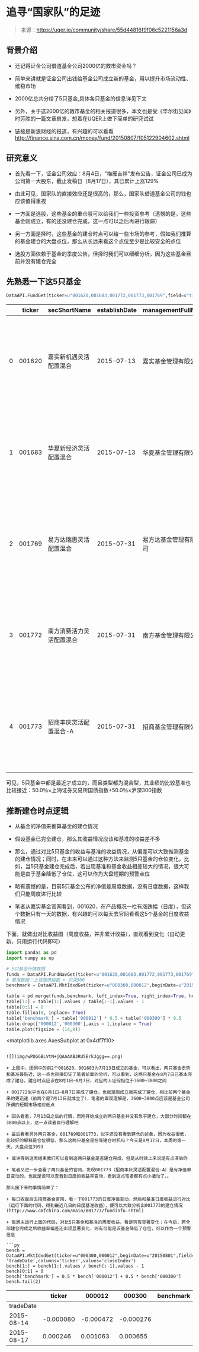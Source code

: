 

# 追寻“国家队”的足迹

> 来源：https://uqer.io/community/share/55d44816f9f06c5221156a3d

## 背景介绍

+ 还记得证金公司借道基金公司2000亿的救市资金吗？

+ 简单来讲就是证金公司出钱给基金公司成立新的基金，用以提升市场流动性、维稳市场

+ 2000亿总共分给了5只基金,具体各只基金的信息详见下文

+ 另外，关于这2000亿的救市基金的相关报道很多，本文也是受《华尔街见闻》时芳胜的一篇文章启发，想着在UQER上做下简单的研究试试

+ 链接是新浪财经的报道，有兴趣的可以看看 http://finance.sina.com.cn/money/fund/20150807/105122904602.shtml

## 研究意义

+ 首先看一下，证金公司效应：8月4日，"梅雁吉祥"发布公告，证金公司已成为公司第一大股东，截止发稿日（8月17日），其已累计上涨129%

+ 由此可见，国家队的直接效应还是很高的，那么，国家队借道基金公司的钱也应该值得重视

+ 一方面是选股，这些基金的重仓股可以给我们一些投资参考（遗憾的是，这些基金刚成立，有的还没建仓完成，这一点可以之后再进行跟踪）

+ 另一方面是择时，这些基金的建仓时点可以给一些市场的参考，假如我们推算的基金建仓的大盘点位，那么从长远来看这个点位至少是比较安全的点位

+ 选股方面依赖于基金的季度公告，但择时我们可以细细分析，因为这些基金目前并没有建仓完全

## 先熟悉一下这5只基金

```py
DataAPI.FundGet(ticker=u"001620,001683,001772,001773,001769",field=u"ticker,secShortName,establishDate,managementFullName,investField,perfBenchmark",pandas="1")
```


| | ticker | secShortName | establishDate | managementFullName | investField | perfBenchmark |
| --- | --- | --- | --- | --- | --- | --- |
| 0 |  001620 |   嘉实新机遇灵活配置混合 |  2015-07-13 |   嘉实基金管理有限公司 |  本基金投资于依法发行或上市的股票、债券等金融工具及法律法规或中国证监会允许基金投资的其他金融... |      50.0％×中国债券总指数+50.0％×沪深300指数 |
| 1 |  001683 |   华夏新经济灵活配置混合 |  2015-07-13 |   华夏基金管理有限公司 |  本基金的投资范围为具有良好流动性的金融工具，包括国内依法发行上市的股票（包括创业板、中小板及... |  50.0％×上海证券交易所国债指数+50.0％×沪深300指数 |
| 2 |  001769 |   易方达瑞惠灵活配置混合 |  2015-07-31 |  易方达基金管理有限公司 |  本基金的投资范围包括国内依法发行上市的股票（包括创业板、中小板以及其他经中国证监会核准上市的... |  50.0％×上海证券交易所国债指数+50.0％×沪深300指数 |
| 3 |  001772 |  南方消费活力灵活配置混合 |  2015-07-31 |   南方基金管理有限公司 |  本基金的投资范围包括国内依法发行上市的股票（包括中小板、创业板及其他经中国证监会核准上市的股... |  40.0％×上海证券交易所国债指数+60.0％×沪深300指数 |
| 4 |  001773 |  招商丰庆灵活配置混合-A |  2015-07-31 |   招商基金管理有限公司 |  本基金的投资范围为具有良好流动性的金融工具，包括国内依法发行上市的股票（包括中小板、创业板及... |       50.0％×沪深300指数+50.0％×中债综合指数 |

可见，5只基金中都是最近才成立的，而且类型都为混合型，其业绩的比较基准也比较接近：50.0％×上海证券交易所国债指数+50.0％×沪深300指数

## 推断建仓时点逻辑

+ 从基金的净值来推算基金的建仓情况

+ 假设基金已完全建仓，那么其收益情况应该和基准的收益差不多

+ 那么，通过对比5只基金的收益与基准的收益情况，从偏差可以大致推测基金的建仓情况；同时，在未来可以通过这种方法来监测5只基金的仓位变化，比如，当5只基金建仓完成后，若出现基准和基金收益相差较大的情况，很大可能是由于基金降低了仓位，这可以作为大盘短期的预警点位

+ 略有遗憾的是，目前5只基金公布的净值是周度数据，没有日度数据，这样我们只能周度进行比较

+ 笔者从嘉实基金官网看到，001620，在产品概况一栏有涨跌幅（日度），但这个数据只有一天的数据，有兴趣的可以每天去官网看看这5个基金的日度收益情况

下面，就做出对比收益图（周度收益，并非累计收益），直观看到变化（自动更新，只用运行代码即可）

```py
import pandas as pd
import numpy as np

# 5只基金行情数据
funds = DataAPI.FundNavGet(ticker=u"001620,001683,001772,001773,001769",beginDate=u"20150701",field=u"ticker,endDate,ACCUM_NAV",pandas="1").pivot(index= 'endDate',columns='ticker',values='ACCUM_NAV')
# 基准数据：上证国债指数 + 沪深300
benchmark = DataAPI.MktIdxdGet(ticker=u"000300,000012",beginDate=u"20150701",field=u"ticker,tradeDate,closeIndex",pandas="1").pivot(index= 'tradeDate',columns='ticker',values='closeIndex')

table = pd.merge(funds,benchmark, left_index=True, right_index=True, how = 'inner')
table[1:] = table[1:].values / table[:-1].values - 1
table[0:1] = 0
table.fillna(0, inplace= True)
table['benchmark'] = table['000012'] * 0.5 + table['000300'] * 0.5
table.drop(['000012','000300'],axis = 1,inplace = True)
table.plot(figsize = (14,8))
```

<matplotlib.axes.AxesSubplot at 0x4df7f10>
```

![](img/wPDGGBLVtN+jQAAAABJRU5ErkJggg==.png)

+ 上图中，图例中的前2个001620、001683为7月13日成立的基金，可以看出，两只基金走势和基准最贴近，这一点也间接印证了笔者前面的分析，可以看到，这两只基金在8月7日已基本完成了建仓，建仓时点应该在8月1日~8月7日，对应的上证综指位于3600~3800之间

+ 001772似乎也在8月1日~8月7日完成了建仓，也就是刚成立就完成了建仓，相比前两个基金来的更迅速（前两个是7月13日就成立了），笔者的直观理解是，3600~3800点应该是基金公司所谓的短期市场相对低点

+ 回头看看，7月13日之后的行情，而刚开始成立的两只基金并没有急于建仓，大部分时间都在3800点以上，这一点读者自行理解吧

+ 最后看看另外两只基金，001769和001773，似乎还没有看到建仓的迹象，因为收益很低，比较好的解释是仓位很低，那么这两只基金是在等建仓时机吗？今天是8月17日，本周的第一天，大盘点位3993

+ 或许等到这周结束我们可以看到这两只基金是否建仓完成，但是从时效上来说是有点滞后的

+ 笔者又进一步查看了两只基金的官网，发现001773（招商丰庆灵活配置混合-A）是有净值单日变动的，也就是说可以查看到日度的收益率变动，看到这点笔者都有点小激动了。。

那么接下来的事情简单了：

+ 每日收盘后去招商基金官网，看一下001773的日度净值变动，然后和基准日度收益进行对比（运行下面的代码，得到最近几日的日度基准收益），便可以大致分析出001773的建仓情况(http://www.cmfchina.com/main/001773/fundinfo.shtml)

+ 每周末运行上面的代码，对比5只基金和基准的周度收益，看是否有显著变化；在今后，若全部建仓完成之后收益率偏差还出现显著变化，则有可能是该基金降低了仓位，可以作为一个预警信息

```py
bench = DataAPI.MktIdxdGet(ticker=u"000300,000012",beginDate=u"20150801",field=u"ticker,tradeDate,closeIndex",pandas="1").pivot(index= 'tradeDate',columns='ticker',values='closeIndex')
bench[1:] = bench[1:].values / bench[:-1].values - 1
bench[0:1] = 0
bench['benchmark'] = 0.5 * bench['000012'] + 0.5 * bench['000300']
bench.tail(2)
```


| | ticker | 000012 | 000300 | benchmark |
| --- | --- | --- | --- | --- |
| tradeDate |  |  |  |
| 2015-08-14 | -0.000080 | -0.000472 | -0.000276 |
| 2015-08-17 |  0.000246 |  0.001063 |  0.000655 |

